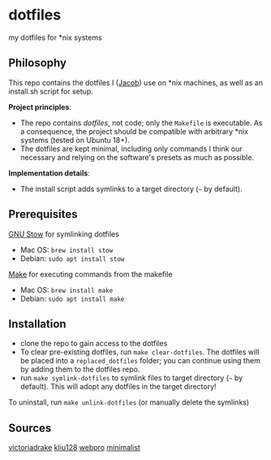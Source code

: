 # dotfiles
my dotfiles for *nix systems

## Philosophy
This repo contains the dotfiles I ([Jacob](https://vatsj.github.io/)) use on *nix machines, as well as an install.sh script for setup.

**Project principles**:
- The repo contains *dotfiles*, not code; only the `Makefile` is executable. As a consequence, the project should be compatible with arbitrary *nix systems (tested on Ubuntu 18+).
- The dotfiles are kept minimal, including only commands I think our necessary and relying on the software's presets as much as possible.

**Implementation details**:
- The install script adds symlinks to a target directory (`~` by default).

## Prerequisites

[GNU Stow](https://www.gnu.org/software/stow/) for symlinking dotfiles
- Mac OS: `brew install stow`
- Debian: `sudo apt install stow`

[Make](https://www.gnu.org/software/make/manual/make.html) for executing commands from the makefile
- Mac OS: `brew install make`
- Debian: `sudo apt install make`

## Installation
- clone the repo to gain access to the dotfiles
- To clear pre-existing dotfiles, run `make clear-dotfiles`. The dotfiles will be placed into a `replaced_dotfiles` folder; you can continue using them by adding them to the dotfiles repo.
- run `make symlink-dotfiles` to symlink files to target directory (`~` by default). This will adopt any dotfiles in the target directory!

To uninstall, run `make unlink-dotfiles` (or manually delete the symlinks)

## Sources
[victoriadrake](https://github.com/victoriadrake/dotfiles/tree/ubuntu-20.04)
[kliu128](https://github.com/kliu128/dotfiles)
[webpro](https://github.com/webpro/dotfiles)
[minimalist](https://github.com/j7k6/dotfiles)
